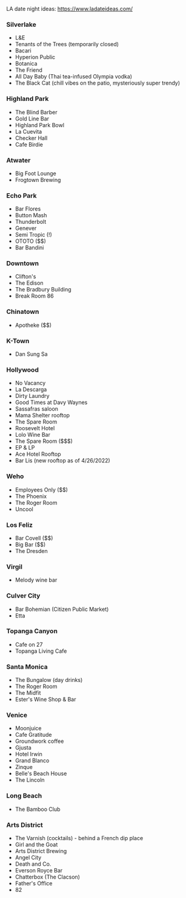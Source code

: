 LA date night ideas: https://www.ladateideas.com/

### Silverlake
* L&E
* Tenants of the Trees (temporarily closed)
* Bacari
* Hyperion Public
* Botanica
* The Friend
* All Day Baby (Thai tea-infused Olympia vodka)
* The Black Cat (chill vibes on the patio, mysteriously super trendy)

### Highland Park
* The Blind Barber
* Gold Line Bar
* Highland Park Bowl
* La Cuevita
* Checker Hall
* Cafe Birdie

### Atwater
* Big Foot Lounge
* Frogtown Brewing

### Echo Park
* Bar Flores
* Button Mash
* Thunderbolt
* Genever
* Semi Tropic (!)
* OTOTO ($$)
* Bar Bandini 

### Downtown
* Clifton's
* The Edison
* The Bradbury Building
* Break Room 86

### Chinatown
* Apotheke ($$)

### K-Town
* Dan Sung Sa

### Hollywood
* No Vacancy
* La Descarga
* Dirty Laundry
* Good Times at Davy Waynes
* Sassafras saloon
* Mama Shelter rooftop
* The Spare Room
* Roosevelt Hotel
* Lolo Wine Bar
* The Spare Room ($$$)
* EP & LP
* Ace Hotel Rooftop
* Bar Lis (new rooftop as of 4/26/2022)

### Weho
* Employees Only ($$)
* The Phoenix
* The Roger Room
* Uncool

### Los Feliz
* Bar Covell ($$)
* Big Bar ($$)
* The Dresden

### Virgil
* Melody wine bar

### Culver City
* Bar Bohemian (Citizen Public Market)
* Etta

### Topanga Canyon
* Cafe on 27
* Topanga Living Cafe

### Santa Monica
* The Bungalow (day drinks)
* The Roger Room
* The Midfit
* Ester's Wine Shop & Bar

### Venice
* Moonjuice
* Cafe Gratitude
* Groundwork coffee
* Gjusta
* Hotel Irwin
* Grand Blanco
* Zinque
* Belle's Beach House
* The Lincoln

### Long Beach
* The Bamboo Club

### Arts District
* The Varnish (cocktails) - behind a French dip place
* Girl and the Goat
* Arts District Brewing
* Angel City
* Death and Co.
* Everson Royce Bar
* Chatterbox (The Clacson)
* Father's Office
* 82
